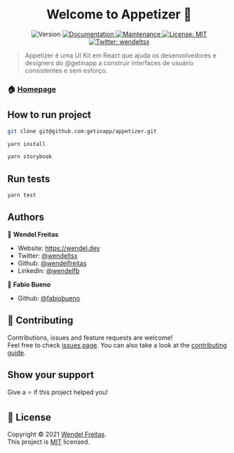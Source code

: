 <h1 align="center">Welcome to Appetizer 👋</h1>
<p align="center">
  <img alt="Version" src="https://img.shields.io/badge/version-1.0.0-blue.svg?cacheSeconds=2592000" />
  <a href="https://github.com/getinapp/appetizer#readme" target="_blank">
    <img alt="Documentation" src="https://img.shields.io/badge/documentation-yes-brightgreen.svg" />
  </a>
  <a href="https://github.com/getinapp/appetizer/graphs/commit-activity" target="_blank">
    <img alt="Maintenance" src="https://img.shields.io/badge/Maintained%3F-yes-green.svg" />
  </a>
  <a href="https://github.com/getinapp/appetizer/blob/master/LICENSE" target="_blank">
    <img alt="License: MIT" src="https://img.shields.io/github/license/wendelfreitas/Appetizer" />
  </a>
  <a href="https://twitter.com/wendeltsx" target="_blank">
    <img alt="Twitter: wendeltsx" src="https://img.shields.io/twitter/follow/wendeltsx.svg?style=social" />
  </a>
</p>

> Appetizer é uma UI Kit em React que ajuda os desenvolvedores e designers do @getinapp a construir interfaces de usuário consistentes e sem esforço.

### 🏠 [Homepage](https://github.com/getinapp/appetizer#readme)

## How to run project

```sh
git clone git@github.com:getinapp/appetizer.git
```

```sh
yarn install
```

```sh
yarn storybook
```

## Run tests

```sh
yarn test
```

## Authors

👤 **Wendel Freitas**

- Website: https://wendel.dev
- Twitter: [@wendeltsx](https://twitter.com/wendeltsx)
- Github: [@wendelfreitas](https://github.com/wendelfreitas)
- LinkedIn: [@wendelfb](https://linkedin.com/in/wendelfb)

👤 **Fabio Bueno**

- Github: [@fabiobueno](https://github.com/fabiobueno)

## 🤝 Contributing

Contributions, issues and feature requests are welcome!<br />Feel free to check [issues page](https://github.com/getinapp/appetizer/issues). You can also take a look at the [contributing guide](https://github.com/getinapp/appetizer/blob/master/CONTRIBUTING.md).

## Show your support

Give a ⭐️ if this project helped you!

## 📝 License

Copyright © 2021 [Wendel Freitas](https://github.com/wendelfreitas).<br />
This project is [MIT](https://github.com/getinapp/appetizer/blob/master/LICENSE) licensed.
